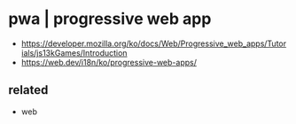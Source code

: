 # pwa | progressive web app

+ https://developer.mozilla.org/ko/docs/Web/Progressive_web_apps/Tutorials/js13kGames/Introduction
+ https://web.dev/i18n/ko/progressive-web-apps/

## related
- web
